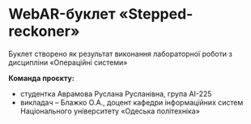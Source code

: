 # WebAR-буклет «Stepped-reckoner»
Буклет створено як результат виконання лабораторної роботи з дисципліни «Операційні системи»

**Команда проєкту:**
- студентка Аврамова Руслана Русланівна, група АІ-225
- викладач – Блажко О.А., доцент кафедри інформаційних систем Національного університету «Одеська політехніка»
